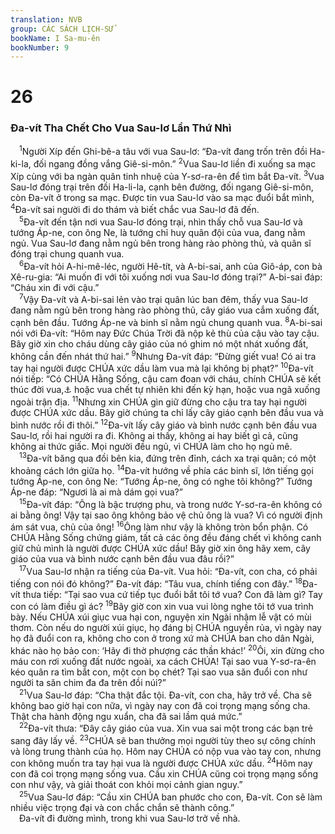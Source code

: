 ```yaml
---
translation: NVB
group: CÁC SÁCH LỊCH-SỬ
bookName: I Sa-mu-ên 
bookNumber: 9
---
```


<div class="title"><h1>26</h1><h3>Đa-vít Tha Chết Cho Vua Sau-lơ Lần Thứ Nhì </h3></div>
<span class="verse 1sa_26_1"> <sup>1</sup>Người Xíp đến Ghi-bê-a tâu với vua Sau-lơ: “Đa-vít đang trốn trên đồi Ha-ki-la, đối ngang đồng vắng Giê-si-môn.” </span>
<span class="verse 1sa_26_2"><sup>2</sup>Vua Sau-lơ liền đi xuống sa mạc Xíp cùng với ba ngàn quân tinh nhuệ của Y-sơ-ra-ên để tìm bắt Đa-vít. </span>
<span class="verse 1sa_26_3"><sup>3</sup>Vua Sau-lơ đóng trại trên đồi Ha-li-la, cạnh bên đường, đối ngang Giê-si-môn, còn Đa-vít ở trong sa mạc. Được tin vua Sau-lơ vào sa mạc đuổi bắt mình, </span>
<span class="verse 1sa_26_4"><sup>4</sup>Đa-vít sai người đi do thám và biết chắc vua Sau-lơ đã đến. <br/></span>
<span class="verse 1sa_26_5"> <sup>5</sup>Đa-vít đến tận nơi vua Sau-lơ đóng trại, nhìn thấy chỗ vua Sau-lơ và tướng Áp-ne, con ông Ne, là tướng chỉ huy quân đội của vua, đang nằm ngủ. Vua Sau-lơ đang nằm ngủ bên trong hàng rào phòng thủ, và quân sĩ đóng trại chung quanh vua. <br/></span>
<span class="verse 1sa_26_6"> <sup>6</sup>Đa-vít hỏi A-hi-mê-léc, người Hê-tít, và A-bi-sai, anh của Giô-áp, con bà Xê-ru-gia: “Ai muốn đi với tôi xuống nơi vua Sau-lơ đóng trại?” A-bi-sai đáp: “Cháu xin đi với cậu.” <br/></span>
<span class="verse 1sa_26_7"> <sup>7</sup>Vậy Đa-vít và A-bi-sai lẻn vào trại quân lúc ban đêm, thấy vua Sau-lơ đang nằm ngủ bên trong hàng rào phòng thủ, cây giáo vua cắm xuống đất, cạnh bên đầu. Tướng Áp-ne và binh sĩ nằm ngủ chung quanh vua. </span>
<span class="verse 1sa_26_8"><sup>8</sup>A-bi-sai nói với Đa-vít: “Hôm nay Đức Chúa Trời đã nộp kẻ thù của cậu vào tay cậu. Bây giờ xin cho cháu dùng cây giáo của nó ghim nó một nhát xuống đất, không cần đến nhát thứ hai.” </span>
<span class="verse 1sa_26_9"><sup>9</sup>Nhưng Đa-vít đáp: “Đừng giết vua! Có ai tra tay hại người được CHÚA xức dầu làm vua mà lại không bị phạt?” </span>
<span class="verse 1sa_26_10"><sup>10</sup>Đa-vít nói tiếp: “Có CHÚA Hằng Sống, cậu cam đoan với cháu, chính CHÚA sẽ kết thúc đời vua,<a data-toggle="tooltip" data-placement="bottom" title="Nt: đánh vua chết">⚓</a> hoặc vua chết tự nhiên khi đến kỳ hạn, hoặc vua ngã xuống ngoài trận địa. </span>
<span class="verse 1sa_26_11"><sup>11</sup>Nhưng xin CHÚA gìn giữ đừng cho cậu tra tay hại người được CHÚA xức dầu. Bây giờ chúng ta chỉ lấy cây giáo cạnh bên đầu vua và bình nước rồi đi thôi.” </span>
<span class="verse 1sa_26_12"><sup>12</sup>Đa-vít lấy cây giáo và bình nước cạnh bên đầu vua Sau-lơ, rồi hai người ra đi. Không ai thấy, không ai hay biết gì cả, cũng không ai thức giấc. Mọi người đều ngủ, vì CHÚA làm cho họ ngủ mê. <br/></span>
<span class="verse 1sa_26_13"> <sup>13</sup>Đa-vít băng qua đồi bên kia, đứng trên đỉnh, cách xa trại quân; có một khoảng cách lớn giữa họ. </span>
<span class="verse 1sa_26_14"><sup>14</sup>Đa-vít hướng về phía các binh sĩ, lớn tiếng gọi tướng Áp-ne, con ông Ne: “Tướng Áp-ne, ông có nghe tôi không?” Tướng Áp-ne đáp: “Ngươi là ai mà dám gọi vua?” <br/></span>
<span class="verse 1sa_26_15"> <sup>15</sup>Đa-vít đáp: “Ông là bậc trượng phu, và trong nước Y-sơ-ra-ên không có ai bằng ông! Vậy tại sao ông không bảo vệ chủ ông là vua? Vì có người định ám sát vua, chủ của ông! </span>
<span class="verse 1sa_26_16"><sup>16</sup>Ông làm như vậy là không tròn bổn phận. Có CHÚA Hằng Sống chứng giám, tất cả các ông đều đáng chết vì không canh giữ chủ mình là người được CHÚA xức dầu! Bây giờ xin ông hãy xem, cây giáo của vua và bình nước cạnh bên đầu vua đâu rồi?” <br/></span>
<span class="verse 1sa_26_17"> <sup>17</sup>Vua Sau-lơ nhận ra tiếng của Đa-vít. Vua hỏi: “Đa-vít, con cha, có phải tiếng con nói đó không?” Đa-vít đáp: “Tâu vua, chính tiếng con đây.” </span>
<span class="verse 1sa_26_18"><sup>18</sup>Đa-vít thưa tiếp: “Tại sao vua cứ tiếp tục đuổi bắt tôi tớ vua? Con đã làm gì? Tay con có làm điều gì ác? </span>
<span class="verse 1sa_26_19"><sup>19</sup>Bây giờ con xin vua vui lòng nghe tôi tớ vua trình bày. Nếu CHÚA xúi giục vua hại con, nguyện xin Ngài nhậm lễ vật có mùi thơm. Còn nếu do người xúi giục, họ đáng bị CHÚA nguyền rủa, vì ngày nay họ đã đuổi con ra, không cho con ở trong xứ mà CHÚA ban cho dân Ngài, khác nào họ bảo con: ‘Hãy đi thờ phượng các thần khác!’ </span>
<span class="verse 1sa_26_20"><sup>20</sup>Ôi, xin đừng cho máu con rơi xuống đất nước ngoài, xa cách CHÚA! Tại sao vua Y-sơ-ra-ên kéo quân ra tìm bắt con, một con bọ chét? Tại sao vua săn đuổi con như người ta săn chim đa đa trên đồi núi?” <br/></span>
<span class="verse 1sa_26_21"> <sup>21</sup>Vua Sau-lơ đáp: “Cha thật đắc tội. Đa-vít, con cha, hãy trở về. Cha sẽ không bao giờ hại con nữa, vì ngày nay con đã coi trọng mạng sống cha. Thật cha hành động ngu xuẩn, cha đã sai lầm quá mức.” <br/></span>
<span class="verse 1sa_26_22"> <sup>22</sup>Đa-vít thưa: “Đây cây giáo của vua. Xin vua sai một trong các bạn trẻ sang đây lấy về. </span>
<span class="verse 1sa_26_23"><sup>23</sup>CHÚA sẽ ban thưởng mọi người tùy theo sự công chính và lòng trung thành của họ. Hôm nay CHÚA có nộp vua vào tay con, nhưng con không muốn tra tay hại vua là người được CHÚA xức dầu. </span>
<span class="verse 1sa_26_24"><sup>24</sup>Hôm nay con đã coi trọng mạng sống vua. Cầu xin CHÚA cũng coi trọng mạng sống con như vậy, và giải thoát con khỏi mọi cảnh gian nguy.” <br/></span>
<span class="verse 1sa_26_25"> <sup>25</sup>Vua Sau-lơ đáp: “Cầu xin CHÚA ban phước cho con, Đa-vít. Con sẽ làm nhiều việc trọng đại và con chắc chắn sẽ thành công.” <br/> Đa-vít đi đường mình, trong khi vua Sau-lơ trở về nhà. <br/></span>

